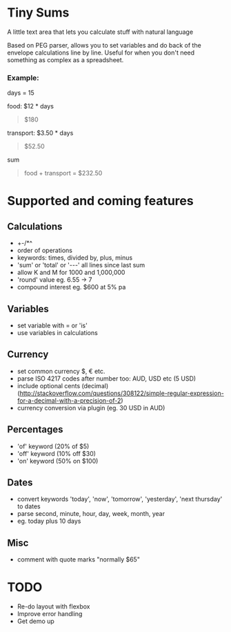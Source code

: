 # Tiny Sums
A little text area that lets you calculate stuff with natural language

Based on PEG parser, allows you to set variables and do back of the envelope calculations line by line. Useful for when you don't need something as complex as a spreadsheet.  

### Example:
days = 15

food: $12 * days 
> $180

transport: $3.50 * days 
> $52.50

sum 
> food + transport = $232.50

# Supported and coming features
## Calculations 
- +-/*^ 
- order of operations
- keywords: times, divided by, plus, minus
- 'sum' or 'total' or '---' all lines since last sum
- allow K and M for 1000 and 1,000,000
- 'round' value eg. 6.55 -> 7 
- compound interest eg. $600 at 5% pa
    
## Variables
- set variable with = or 'is'
- use variables in calculations
    
## Currency
- set common currency $, € etc.
- parse ISO 4217 codes after number too: AUD, USD etc (5 USD)
- include optional cents (decimal) (http://stackoverflow.com/questions/308122/simple-regular-expression-for-a-decimal-with-a-precision-of-2)
- currency conversion via plugin (eg. 30 USD in AUD)
    
## Percentages
- 'of' keyword (20% of $5)
- 'off' keyword (10% off $30)
- 'on' keyword (50% on $100)
    
## Dates
- convert keywords 'today', 'now', 'tomorrow', 'yesterday', 'next thursday' to dates
- parse second, minute, hour, day, week, month, year
- eg. today plus 10 days
    
## Misc
- comment with quote marks "normally $65"

# TODO
- Re-do layout with flexbox
- Improve error handling
- Get demo up
